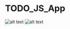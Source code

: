 # TODO_JS_App

![alt text](https://raw.githubusercontent.com/vishnu-saini/TODO_JS_App/master/img/Problem.png)
![alt text](https://raw.githubusercontent.com/vishnu-saini/TODO_JS_App/master/img/Solution.png)
